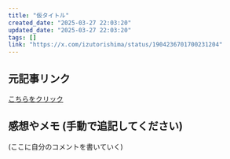 ```yaml
---
title: "仮タイトル"
created_date: "2025-03-27 22:03:20"
updated_date: "2025-03-27 22:03:20"
tags: []
link: "https://x.com/izutorishima/status/1904236701700231204"
---
```

## 元記事リンク
[こちらをクリック](https://x.com/izutorishima/status/1904236701700231204)

## 感想やメモ (手動で追記してください)
(ここに自分のコメントを書いていく)
